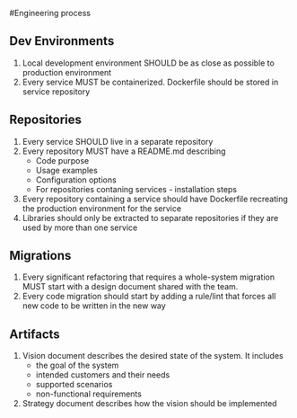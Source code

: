 #Engineering process

## Dev Environments

1. Local development environment SHOULD be as close as possible to production environment
1. Every service MUST be containerized. Dockerfile should be stored in service repository

## Repositories

1. Every service SHOULD live in a separate repository
1. Every repository MUST have a README.md describing
   - Code purpose
   - Usage examples
   - Configuration options
   - For repositories contaning services - installation steps
1. Every repository containing a service should have Dockerfile recreating the production environment for the service
1. Libraries should only be extracted to separate repositories if they are used by more than one service

## Migrations

1. Every significant refactoring that requires a whole-system migration MUST start with a design document shared with the team.
1. Every code migration should start by adding a rule/lint that forces all new code to be written in the new way

## Artifacts

1. Vision document describes the desired state of the system. It includes
   - the goal of the system
   - intended customers and their needs
   - supported scenarios
   - non-functional requirements
1. Strategy document describes how the vision should be implemented

